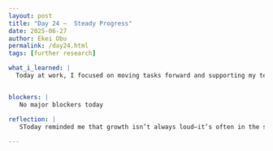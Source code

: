 ```yaml
---
layout: post
title: "Day 24 –  Steady Progress"
date: 2025-06-27
author: Ekei Obu 
permalink: /day24.html
tags: [further research]

what_i_learned: |
  Today at work, I focused on moving tasks forward and supporting my team. We collaborated on upcoming deliverables, and I learned how better communication can solve small issues before they grow. Even in the routine, I’m       reminded that every task adds up to something bigger. Excited to keep building on today’s momentum.


blockers: |
   No major blockers today

reflection: |
   SToday reminded me that growth isn’t always loud—it’s often in the small moments. A simple miscommunication helped me improve how I organize my tasks and communicate with others. I’m learning to be more proactive, more        clear, and more patient. Every challenge really is a chance to sharpen my skills.
   
---
```


